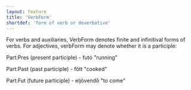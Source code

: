```yaml
---
layout: feature
title: 'VerbForm'
shortdef: 'form of verb or deverbative'
---
```


For verbs and auxiliaries, VerbForm denotes finite and infinitival forms of verbs. For adjectives, verbForm may denote whether it is a participle:

Part:Pres (present participle) - futó "running"

Part:Past (past participle) - főtt "cooked"

Part:Fut (future participle) - eljövendő "to come"
<!-- Interlanguage links updated Čt lis 12 09:43:07 CET 2020 -->
